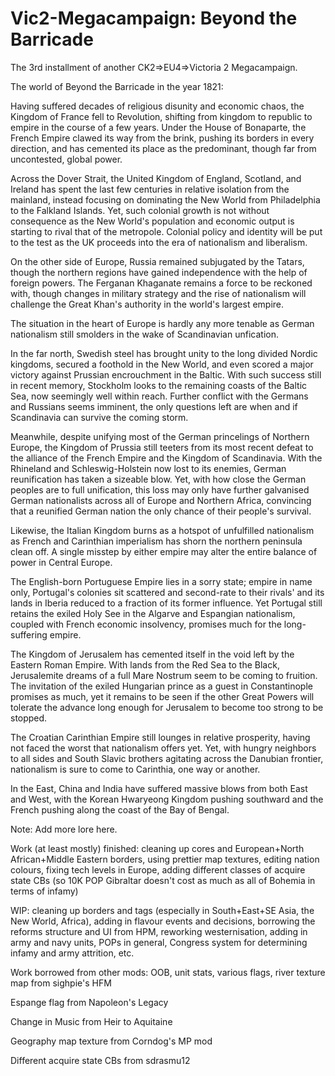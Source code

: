 # Vic2-Megacampaign: Beyond the Barricade

The 3rd installment of another CK2=>EU4=>Victoria 2 Megacampaign.

The world of Beyond the Barricade in the year 1821:

Having suffered decades of religious disunity and economic chaos, the Kingdom of France fell to Revolution, shifting from kingdom to republic to empire in the course of a few years. Under the House of Bonaparte, the French Empire clawed its way from the brink, pushing its borders in every direction, and has cemented its place as the predominant, though far from uncontested, global power. 

Across the Dover Strait, the United Kingdom of England, Scotland, and Ireland has spent the last few centuries in relative isolation from the mainland, instead focusing on dominating the New World from Philadelphia to the Falkland Islands. Yet, such colonial growth is not without consequence as the New World's population and economic output is starting to rival that of the metropole. Colonial policy and identity will be put to the test as the UK proceeds into the era of nationalism and liberalism.

On the other side of Europe, Russia remained subjugated by the Tatars, though the northern regions have gained independence with the help of foreign powers. The Ferganan Khaganate remains a force to be reckoned with, though changes in military strategy and the rise of nationalism will challenge the Great Khan's authority in the world's largest empire. 

The situation in the heart of Europe is hardly any more tenable as German nationalism still smolders in the wake of Scandinavian unfication. 

In the far north, Swedish steel has brought unity to the long divided Nordic kingdoms, secured a foothold in the New World, and even scored a major victory against Prussian encrouchment in the Baltic. With such success still in recent memory, Stockholm looks to the remaining coasts of the Baltic Sea, now seemingly well within reach. Further conflict with the Germans and Russians seems imminent, the only questions left are when and if Scandinavia can survive the coming storm. 

Meanwhile, despite unifying most of the German princelings of Northern Europe, the Kingdom of Prussia still teeters from its most recent defeat to the alliance of the French Empire and the Kingdom of Scandinavia. With the Rhineland and Schleswig-Holstein now lost to its enemies, German reunification has taken a sizeable blow. Yet, with how close the German peoples are to full unification, this loss may only have further galvanised German nationalists across all of Europe and Northern Africa, convincing that a reunified German nation the only chance of their people's survival. 

Likewise, the Italian Kingdom burns as a hotspot of unfulfilled nationalism as French and Carinthian imperialism has shorn the northern peninsula clean off. A single misstep by either empire may alter the entire balance of power in Central Europe.

The English-born Portuguese Empire lies in a sorry state; empire in name only, Portugal's colonies sit scattered and second-rate to their rivals' and its lands in Iberia reduced to a fraction of its former influence. Yet Portugal still retains the exiled Holy See in the Algarve and Espangian nationalism, coupled with French economic insolvency, promises much for the long-suffering empire.

The Kingdom of Jerusalem has cemented itself in the void left by the Eastern Roman Empire. With lands from the Red Sea to the Black, Jerusalemite dreams of a full Mare Nostrum seem to be coming to fruition. The invitation of the exiled Hungarian prince as a guest in Constantinople promises as much, yet it remains to be seen if the other Great Powers will tolerate the advance long enough for Jerusalem to become too strong to be stopped.

The Croatian Carinthian Empire still lounges in relative prosperity, having not faced the worst that nationalism offers yet. Yet, with hungry neighbors to all sides and South Slavic brothers agitating across the Danubian frontier, nationalism is sure to come to Carinthia, one way or another. 

In the East, China and India have suffered massive blows from both East and West, with the Korean Hwaryeong Kingdom pushing southward and the French pushing along the coast of the Bay of Bengal. 

Note: Add more lore here.

Work (at least mostly) finished: cleaning up cores and European+North African+Middle Eastern borders, using prettier map textures, editing nation colours, fixing tech levels in Europe, adding different classes of acquire state CBs (so 10K POP Gibraltar doesn't cost as much as all of Bohemia in terms of infamy)

WIP: cleaning up borders and tags (especially in South+East+SE Asia, the New World, Africa), adding in flavour events and decisions, borrowing the reforms structure and UI from HPM, reworking westernisation, adding in army and navy units, POPs in general, Congress system for determining infamy and army attrition, etc. 


Work borrowed from other mods:
OOB, unit stats, various flags, river texture map from sighpie's HFM

Espange flag from Napoleon's Legacy 

Change in Music from Heir to Aquitaine

Geography map texture from Corndog's MP mod

Different acquire state CBs from sdrasmu12